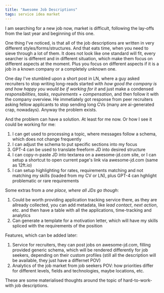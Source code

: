 ```yaml
---
title: "Awesome Job Descriptions"
tags: service idea market
---
```


I am searching for a new job now, market is difficult, following the lay-offs from the last year and beginning of this one.

One thing I've noticed, is that
all of the job descriptions are written in very different styles/forms/structures. And that eats time, when you need to sieve through a lot of them. It does
not look like one standard will fit, every searcher is different and in different situation, which make them focus on different aspects at the moment. Plus you
focus on different aspects if it is a job in a known company or a completely unknown one.

One day I've stumbled upon a short post in LN, where a guy asked recruiters to stop writing long-reads started with _how good the company is and how happy
you would be if working for it_ and just make a condensed _responsibilities_, _tasks_, _requirements_ + _compensation_, and then follow it with the company
overview. He immetiately got response from peer recruiters asking fellow applicants to stop sending long CVs (many are ai-generated crap, nowadays). Anyway the
problem exists.

And the problem can have a solution. At least for me now. Or how I see it could be working for me:

1. I can get used to processing a topic, where messages follow a schema, which does not change frequently
2. I can adjust the schema to put specific sections into my focus
3. GPT-4 can be used to translate freeform JD into desired structure
4. I can copy-n-paste JD into textarea on a awesome-jd.com site, or I can setup a shortcut to open current page's link via awesome-jd.com (same as 12ft.io)
5. I can setup highlighting for rates, requirements matching and not matching my skills (loaded from my CV or LN), plus GPT-4 can hghlight problematic or
   rare requirements

Some extras from a _one place, where all JDs go though_:

1. Could be worth providing application tracking service there, as they are allready collected, you can add metadata, like _lead contact_, _next action_,
   etc. and then have a table with all the applications, time-tracking and analytics
2. Can generate a template for a motivation letter, which will have my skills spliced with the requirements of the position

Features, which can be added later:

1. Service for recruiters, they can post jobs on awesome-jd.com, filling provided generic schema, which will be rendered differently for job seekers, depending
   on their custom profiles (still all the description will be available, they just have a differnet POV)
2. Analytics of the job market from job seekers POV: how priorities differ for different levels, fields and technologies, maybe locations, etc.

These are some materialised thoughts around the topic of hard-to-work-with job descriptions.
